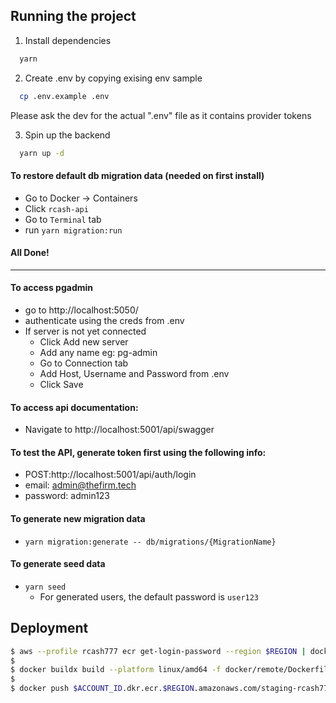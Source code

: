 ## Running the project

1. Install dependencies

```bash
  yarn
```

2. Create .env by copying exising env sample

```bash
  cp .env.example .env
```

Please ask the dev for the actual ".env" file as it contains provider tokens

3. Spin up the backend

```bash
  yarn up -d
```

#### To restore default db migration data (needed on first install)

- Go to Docker -> Containers
- Click `rcash-api`
- Go to `Terminal` tab
- run `yarn migration:run`

#### All Done!

---

#### To access pgadmin

- go to http://localhost:5050/
- authenticate using the creds from .env
- If server is not yet connected
  - Click Add new server
  - Add any name eg: pg-admin
  - Go to Connection tab
  - Add Host, Username and Password from .env
  - Click Save

#### To access api documentation:

- Navigate to http://localhost:5001/api/swagger

#### To test the API, generate token first using the following info:

- POST:http://localhost:5001/api/auth/login
- email: admin@thefirm.tech
- password: admin123

#### To generate new migration data

- `yarn migration:generate -- db/migrations/{MigrationName}`

#### To generate seed data

- `yarn seed`
  - For generated users, the default password is `user123`

## Deployment

```bash
$ aws --profile rcash777 ecr get-login-password --region $REGION | docker login --username AWS --password-stdin $ACCOUNT_ID.dkr.ecr.$REGION.amazonaws.com
$
$ docker buildx build --platform linux/amd64 -f docker/remote/Dockerfile -t $ACCOUNT_ID.dkr.ecr.$REGION.amazonaws.com/staging-rcash777-backend:latest .
$
$ docker push $ACCOUNT_ID.dkr.ecr.$REGION.amazonaws.com/staging-rcash777-backend:latest 
```